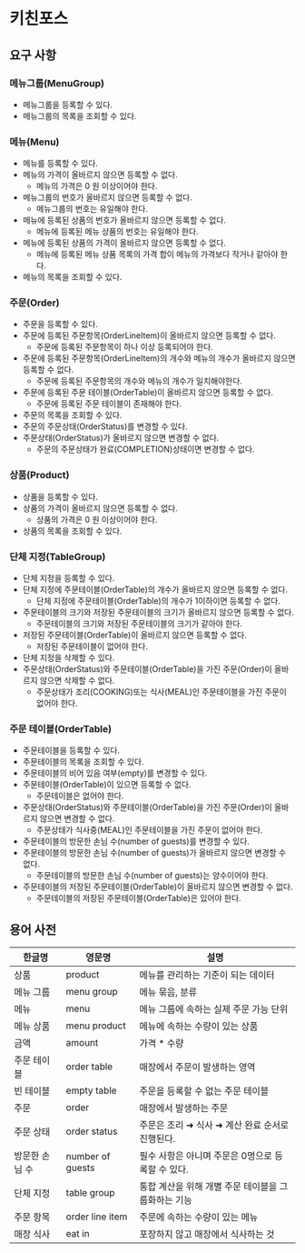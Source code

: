 # 키친포스

## 요구 사항

### 메뉴그룹(MenuGroup)

* 메뉴그룹을 등록할 수 있다.
* 메뉴그룹의 목록을 조회할 수 있다.

### 메뉴(Menu)

* 메뉴를 등록할 수 있다.
* 메뉴의 가격이 올바르지 않으면 등록할 수 없다.
  * 메뉴의 가격은 0 원 이상이어야 한다. 
* 메뉴그룹의 번호가 올바르지 않으면 등록할 수 없다.
  * 메뉴그룹의 번호는 유일해야 한다.
* 메뉴에 등록된 상품의 번호가 올바르지 않으면 등록할 수 없다.
  * 메뉴에 등록된 메뉴 상품의 번호는 유일해야 한다.
* 메뉴에 등록된 상품의 가격이 올바르지 않으면 등록할 수 없다.
  * 메뉴에 등록된 메뉴 상품 목록의 가격 합이 메뉴의 가격보다 작거나 같아야 한다.
* 메뉴의 목록을 조회할 수 있다.

### 주문(Order)

* 주문을 등록할 수 있다.
* 주문에 등록된 주문항목(OrderLineItem)이 올바르지 않으면 등록할 수 없다.
  * 주문에 등록된 주문항목이 하나 이상 등록되어야 한다.
* 주문에 등록된 주문항목(OrderLineItem)의 개수와 메뉴의 개수가 올바르지 않으면 등록할 수 없다.
  * 주문에 등록된 주문항목의 개수와 메뉴의 개수가 일치해야한다. 
* 주문에 등록된 주문 테이블(OrderTable)이 올바르지 않으면 등록할 수 없다.
  * 주문에 등록된 주문 테이블이 존재해야 한다.
* 주문의 목록을 조회할 수 있다.
* 주문의 주문상태(OrderStatus)를 변경할 수 있다.
* 주문상태(OrderStatus)가 올바르지 않으면 변경할 수 없다.
  * 주문의 주문상태가 완료(COMPLETION)상태이면 변경할 수 없다.

### 상품(Product)

* 상품을 등록할 수 있다.
* 상품의 가격이 올바르지 않으면 등록할 수 없다.
  * 상품의 가격은 0 원 이상이어야 한다.
* 상품의 목록을 조회할 수 있다.

### 단체 지정(TableGroup)

* 단체 지정을 등록할 수 있다.
* 단체 지정에 주문테이블(OrderTable)의 개수가 올바르지 않으면 등록할 수 없다.
  * 단체 지정에 주문테이블(OrderTable)의 개수가 1이하이면 등록할 수 없다.
* 주문테이블의 크기와 저장된 주문테이블의 크기가 올바르지 않으면 등록할 수 없다. 
  * 주문테이블의 크기와 저장된 주문테이블의 크기가 같아야 한다.
* 저장된 주문테이블(OrderTable)이 올바르지 않으면 등록할 수 없다.
  * 저장된 주문테이블이 없어야 한다.
* 단체 지정을 삭제할 수 있다.
* 주문상태(OrderStatus)와 주문테이블(OrderTable)을 가진 주문(Order)이 올바르지 않으면 삭제할 수 없다. 
  * 주문상태가 조리(COOKING)또는 식사(MEAL)인 주문테이블을 가진 주문이 없어야 한다.

### 주문 테이블(OrderTable)

* 주문테이블을 등록할 수 있다.
* 주문테이블의 목록을 조회할 수 있다.
* 주문테이블의 비어 있음 여부(empty)를 변경할 수 있다.
* 주문테이블(OrderTable)이 있으면 등록할 수 없다.
  * 주문테이블은 없어야 한다.
* 주문상태(OrderStatus)와 주문테이블(OrderTable)을 가진 주문(Order)이 올바르지 않으면 변경할 수 없다.
  * 주문상태가 식사중(MEAL)인 주문테이블을 가진 주문이 없어야 한다.
* 주문테이블의 방문한 손님 수(number of guests)를 변경할 수 있다.
* 주문테이블의 방문한 손님 수(number of guests)가 올바르지 않으면 변경할 수 없다.
  * 주문테이블의 방문한 손님 수(number of guests)는 양수이어야 한다.
* 주문테이블의 저장된 주문테이블(OrderTable)이 올바르지 않으면 변경할 수 없다.
  * 주문테이블의 저장된 주문테이블(OrderTable)은 있어야 한다.

## 용어 사전

| 한글명 | 영문명 | 설명 |
| --- | --- | --- |
| 상품 | product | 메뉴를 관리하는 기준이 되는 데이터 |
| 메뉴 그룹 | menu group | 메뉴 묶음, 분류 |
| 메뉴 | menu | 메뉴 그룹에 속하는 실제 주문 가능 단위 |
| 메뉴 상품 | menu product | 메뉴에 속하는 수량이 있는 상품 |
| 금액 | amount | 가격 * 수량 |
| 주문 테이블 | order table | 매장에서 주문이 발생하는 영역 |
| 빈 테이블 | empty table | 주문을 등록할 수 없는 주문 테이블 |
| 주문 | order | 매장에서 발생하는 주문 |
| 주문 상태 | order status | 주문은 조리 ➜ 식사 ➜ 계산 완료 순서로 진행된다. |
| 방문한 손님 수 | number of guests | 필수 사항은 아니며 주문은 0명으로 등록할 수 있다. |
| 단체 지정 | table group | 통합 계산을 위해 개별 주문 테이블을 그룹화하는 기능 |
| 주문 항목 | order line item | 주문에 속하는 수량이 있는 메뉴 |
| 매장 식사 | eat in | 포장하지 않고 매장에서 식사하는 것 |
